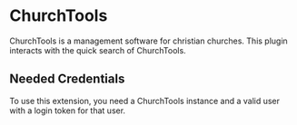 # ChurchTools

ChurchTools is a management software for christian churches.
This plugin interacts with the quick search of ChurchTools.

## Needed Credentials

To use this extension, you need a ChurchTools instance and a valid user with a login token for that user.
